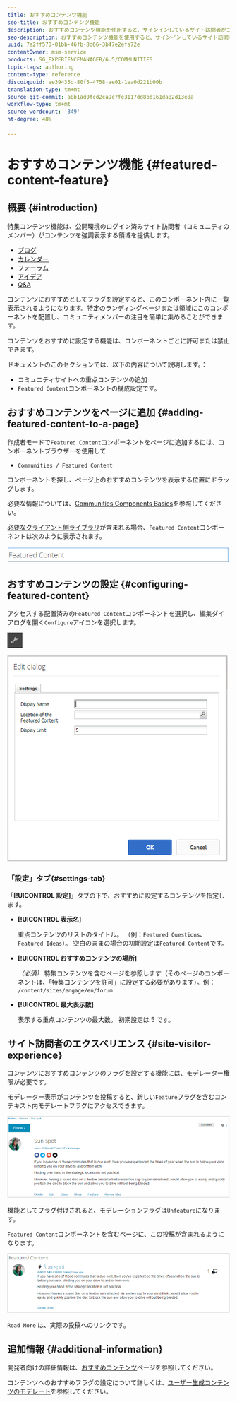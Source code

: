```yaml
---
title: おすすめコンテンツ機能
seo-title: おすすめコンテンツ機能
description: おすすめコンテンツ機能を使用すると、サインインしているサイト訪問者がコンテンツに注目します
seo-description: おすすめコンテンツ機能を使用すると、サインインしているサイト訪問者がコンテンツに注目します
uuid: 7a2ff570-01bb-46fb-8d66-3b47e2efa72e
contentOwner: msm-service
products: SG_EXPERIENCEMANAGER/6.5/COMMUNITIES
topic-tags: authoring
content-type: reference
discoiquuid: ee39435d-80f5-4758-ae01-1ea0d221b00b
translation-type: tm+mt
source-git-commit: a8b1ad0fcd2ca9c7fe3117dd8bd161da82d13e8a
workflow-type: tm+mt
source-wordcount: '349'
ht-degree: 48%

---
```



# おすすめコンテンツ機能  {#featured-content-feature}

## 概要 {#introduction}

特集コンテンツ機能は、公開環境のログイン済みサイト訪問者（コミュニティのメンバー）がコンテンツを強調表示する領域を提供します。

* [ブログ](blog-feature.md)
* [カレンダー](calendar.md)
* [フォーラム](forum.md)
* [アイデア](ideation-feature.md)
* [Q&amp;A](working-with-qna.md)

コンテンツにおすすめとしてフラグを設定すると、このコンポーネント内に一覧表示されるようになります。特定のランディングページまたは領域にこのコンポーネントを配置し、コミュニティメンバーの注目を簡単に集めることができます。

コンテンツをおすすめに設定する機能は、コンポーネントごとに許可または禁止できます。

ドキュメントのこのセクションでは、以下の内容について説明します。：

* コミュニティサイトへの重点コンテンツの追加
* `Featured Content`コンポーネントの構成設定です。

## おすすめコンテンツをページに追加 {#adding-featured-content-to-a-page}

作成者モードで`Featured Content`コンポーネントをページに追加するには、コンポーネントブラウザーを使用して

* `Communities / Featured Content`

コンポーネントを探し、ページ上のおすすめコンテンツを表示する位置にドラッグします。

必要な情報については、[Communities Components Basics](basics.md)を参照してください。

[必要なクライアント側ライブラリ](essentials-featured.md#essentials-for-client-side)が含まれる場合、`Featured Content`コンポーネントは次のように表示されます。

![featuredcontent](assets/featuredcontent.png)

## おすすめコンテンツの設定 {#configuring-featured-content}

アクセスする配置済みの`Featured Content`コンポーネントを選択し、編集ダイアログを開く`Configure`アイコンを選択します。

![configure-new](assets/configure-new.png)

![featuredcontent1](assets/featuredcontent1.png)

### 「設定」タブ{#settings-tab}

「**[!UICONTROL 設定]**」タブの下で、おすすめに設定するコンテンツを指定します。

* **[!UICONTROL 表示名]**

   重点コンテンツのリストのタイトル。 （例：`Featured Questions`、`Featured Ideas`）。 空白のままの場合の初期設定は`Featured Content`です。

* **[!UICONTROL おすすめコンテンツの場所]**

   *（必須）* 特集コンテンツを含むページを参照します（そのページのコンポーネントは、「特集コンテンツを許可」に設定する必要があります）。例： `/content/sites/engage/en/forum`

* **[!UICONTROL 最大表示数]**

   表示する重点コンテンツの最大数。 初期設定は 5 です。

## サイト訪問者のエクスペリエンス {#site-visitor-experience}

コンテンツにおすすめコンテンツのフラグを設定する機能には、モデレーター権限が必要です。

モデレーター表示がコンテンツを投稿すると、新しい`Feature`フラグを含むコンテキスト内モデレートフラグにアクセスできます。

![サイト訪問者体験](assets/site-visitor-experience.png)

機能としてフラグ付けされると、モデレーションフラグは`Unfeature`になります。

`Featured Content`コンポーネントを含むページに、この投稿が含まれるようになります。

![site-訪問者-experience1](assets/site-visitor-experience1.png)

`Read More` は、実際の投稿へのリンクです。

## 追加情報 {#additional-information}

開発者向けの詳細情報は、[おすすめコンテンツ](essentials-featured.md)ページを参照してください。

コンテンツへのおすすめフラグの設定について詳しくは、[ユーザー生成コンテンツのモデレート](moderate-ugc.md)を参照してください。
